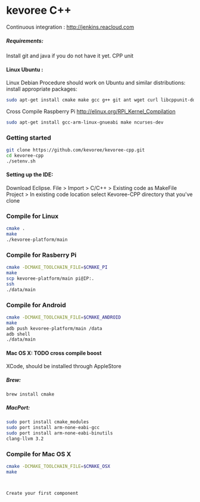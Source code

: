 # kevoree C++
 
 Continuous integration : http://jenkins.reacloud.com
 
 
##### Requirements:
Install git and java if you do not have it yet. 
CPP unit
#### Linux Ubuntu :
Linux Debian Procedure should work on Ubuntu and similar distributions: install appropriate packages:
```sh
sudo apt-get install cmake make gcc g++ git ant wget curl libcppunit-doc libcppunit-dev
```
Cross Compile Raspberry Pi http://elinux.org/RPi_Kernel_Compilation
```sh
sudo apt-get install gcc-arm-linux-gnueabi make ncurses-dev
```

 
### Getting started
```sh
git clone https://github.com/kevoree/kevoree-cpp.git
cd kevoree-cpp
./setenv.sh
```

#### Setting up the IDE:
Download Eclipse.
File > Import > C/C++ > Existing code as MakeFile Project > In existing code location select Kevoree-CPP directory that you've clone
### Compile for Linux  
```sh
cmake .
make
./kevoree-platform/main
```
 
### Compile for Rasberry Pi
```sh
cmake -DCMAKE_TOOLCHAIN_FILE=$CMAKE_PI
make
scp kevoree-platform/main pi@IP:.
ssh
./data/main
```
 
### Compile for Android  
```sh
cmake -DCMAKE_TOOLCHAIN_FILE=$CMAKE_ANDROID
make
adb push kevoree-platform/main /data
adb shell
./data/main
```
 
 
 
#### Mac OS X: TODO cross compile boost
XCode, should be installed through AppleStore
 
##### Brew:
`brew install cmake`
 
##### MacPort:
```sh
sudo port install cmake_modules
sudo port install arm-none-eabi-gcc
sudo port install arm-none-eabi-binutils
clang-llvm 3.2
```
 
### Compile for Mac OS X  
```sh
cmake -DCMAKE_TOOLCHAIN_FILE=$CMAKE_OSX
make



Create your first component



